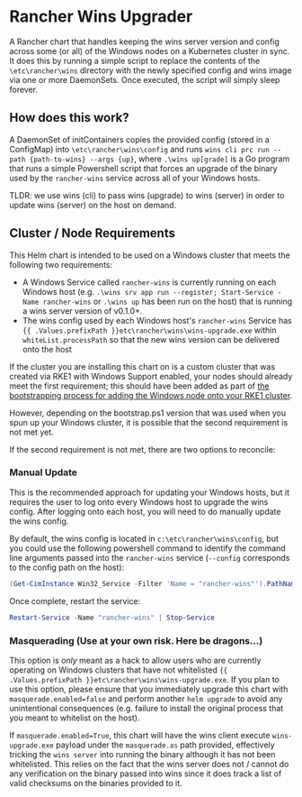# Rancher Wins Upgrader

A Rancher chart that handles keeping the wins server version and config across some (or all) of the Windows nodes on a Kubernetes cluster in sync. It does this by running a simple script to replace the contents of the `\etc\rancher\wins` directory with the newly specified config and wins image via one or more DaemonSets. Once executed, the script will simply sleep forever.

## How does this work?

A DaemonSet of initContainers copies the provided config (stored in a ConfigMap) into `\etc\rancher\wins\config` and runs `wins cli prc run --path {path-to-wins} --args {up}`, where `.\wins up[grade]` is a Go program that runs a simple Powershell script that forces an upgrade of the binary used by the `rancher-wins` service across all of your Windows hosts.

TLDR: we use wins (cli) to pass wins (upgrade) to wins (server) in order to update wins (server) on the host on demand.

## Cluster / Node Requirements

This Helm chart is intended to be used on a Windows cluster that meets the following two requirements:
- A Windows Service called `rancher-wins` is currently running on each Windows host (e.g. `.\wins srv app run --register; Start-Service -Name rancher-wins` or `.\wins up` has been run on the host) that is running a wins server version of v0.1.0+.
- The wins config used by each Windows host's `rancher-wins` Service has `{{ .Values.prefixPath }}etc\rancher\wins\wins-upgrade.exe` within `whiteList.processPath` so that the new wins version can be delivered onto the host

If the cluster you are installing this chart on is a custom cluster that was created via RKE1 with Windows Support enabled, your nodes should already meet the first requirement; this should have been added as part of [the bootstrapping process for adding the Windows node onto your RKE1 cluster](https://github.com/rancher/rancher/blob/master/package/windows/bootstrap.ps1).

However, depending on the bootstrap.ps1 version that was used when you spun up your Windows cluster, it is possible that the second requirement is not met yet. 

If the second requirement is not met, there are two options to reconcile:

### Manual Update

This is the recommended approach for updating your Windows hosts, but it requires the user to log onto every Windows host to upgrade the wins config. After logging onto each host, you will need to do manually update the wins config.

By default, the wins config is located in `c:\etc\rancher\wins\config`, but you could use the following powershell command to identify the command line arguments passed into the `rancher-wins` service (`--config` corresponds to the config path on the host):
```powershell
(Get-CimInstance Win32_Service -Filter 'Name = "rancher-wins"').PathName
```

Once complete, restart the service:
```powershell
Restart-Service -Name "rancher-wins" | Stop-Service
```

### Masquerading (Use at your own risk. Here be dragons...)

This option is *only* meant as a hack to allow users who are currently operating on Windows clusters that have not whitelisted `{{ .Values.prefixPath }}etc\rancher\wins\wins-upgrade.exe`. If you plan to use this option, please ensure that you immediately upgrade this chart with `masquerade.enabled=false` and perform another `helm upgrade` to avoid any unintentional consequences (e.g. failure to install the original process that you meant to whitelist on the host).

If `masquerade.enabled=True`, this chart will have the wins client execute `wins-upgrade.exe` payload under the `masquerade.as` path provided, effectively tricking the `wins server` into running the binary although it has not been whitelisted. This relies on the fact that the wins server does not / cannot do any verification on the binary passed into wins since it does track a list of valid checksums on the binaries provided to it.
